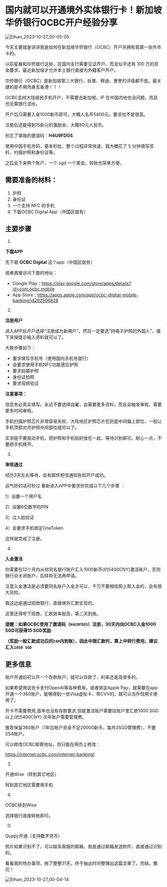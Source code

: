 # 国内就可以开通境外实体银行卡！新加坡华侨银行OCBC开户经验分享

![Ethan_2023-10-27_00-05-05](https://pic.shejibiji.com/i/2023/10/27/653a8e39235d6.jpg)

今天主要就是讲讲我是如何在新加坡华侨银行（OCBC）开户并拥有我第一张外币卡的。

以前星展和华侨银行这些，在国内支行需要见证开户。而且似乎还有 100 万的资金要求，最近新加坡才允许本土银行直接为外籍客户开户。

华侨银行（OCBC）是新加坡第三大银行，标普、穆迪、惠誉的评级都不低。最关键的是不用肉身去香港！！！

OCBC支持大陆居民手机开户，不需要去新加坡，IP 在中国内地也没问题，而且也无需银行流水。

开户后只需要入金1000新币即可，大概人名币5400元，要求也不是很高。

注册后还能得到15新元的激励金，大概80元人民币。

别忘了填我的邀请码：**H4U9FDOS**

使用中国手机号码，基本秒批，整个过程非常快速，我大概花了 5 分钟填写资料，扫描护照和身份证等。

之后会下来两个账户，一个 sgd 一个美金。转账也简单方便。

## 需要准备的材料：

1. 护照 
2. 身份证 
3. 一个支持 NFC 的手机 
4. 下载OCBC Digital App（中国区就有）

## 主要步骤

1.

**下载APP**

先下载 **OCBC Digital** 这个app（中国区就有）

或者直接访问下面的地址：

- Google Play：https://play.google.com/store/apps/details?id=com.ocbc.mobile
- App Store：https://apps.apple.com/app/ocbc-digital-mobile-banking/id292506828

2.

**注册用户**

进入APP后开户选择“注册成为新用户”，然后一定要选“持电子护照的外国人”，接下来按提示输入资料就可以了。

大致步骤如下：

- 要求填写手机号（使用国内手机号就行）
- 会要求使用手机NFC功能感应护照
- 要求拍摄护照
- 身份证拍照
- 要求视频验证

**注意事项：**

信息务必真实填写。永远不要选择自雇，会需要更多资料，而且会触发审核，需要更多时间审核。

手机扫描护照芯片非常容易失败，大陆地区护照芯片在封底中间偏上部位，一般让手机顶部对齐护照中间部位就可以了。

实测是不要晃动手机，把护照和手机贴好放在一起，等待识别即可。耐心一点，不要把手机移开。

3.

**审核通过**

经历3天左右等待，会有邮件短信通知告知开户成功。

运气好的话可秒过 重新进入APP中要求你完成以下几个步骤 ：

1）设置一个用户名

2）设置6位数字的PIN 

3）过人脸验证

4）会要求手机绑定OneToken 

这样就完成了注册。

4.

**入金激活**

你需要在12个月内从你同名银行账户汇入1000新币(约5400CNY)激活账户，否则银行会关闭账户，后续将无法再申请。

注意入金激活是必须要同名账户入金才可以，千万不要相信网上帮入金的，会有很大风险。

我这边是通过招商银行，直接境外汇款实现的。

这里还得夸下招商，汇款效率挺高，第二天到账。

**提醒：如果OCBC使用了邀请码（`H4U9FDOS`）注册，30天内向OCBC入金1000 SGD可获得15 SGD奖励**

**（奖励一般汇款成功后的`24H`内到账），因此中银汇款时，算上中转行费用，建议汇入`1050 SGD`**

## 更多信息

账户开通后可以开一个存款账户，就可以存款了，利率还是高很多的。

如果希望用这张卡支付OpenAI等各种费用，或者绑定Apple Pay，就需要在app开通一个360账户，能够得到一张Visa虚拟卡，带CVV的，就可以当作信用卡使用了。

开卡不需要费用,首年也没有存款要求,但是激活账户需要往账户里汇款1000 SGD以上(约5400CNY) 次年账户需要管理费。

推荐保留360账户（1年后账户资金不足20000新币，每月2SGD管理费），不要SSA账户。

可以修改OCBC邮寄地址。但只能在网页上修改：

https://internet.ocbc.com/internet-banking/





3.

开通Wise（转到其它地区）

转到其它地区需要用手机



4.

OCBC转到Wise

选择银行直接转账即可。



0.

Quppy开通（支持数字货币）

照片如果识别不了，可以联系客服的邮箱，我是通过邮箱发送附件，直接通过识别的。



看看我的待办事项，拖了整整31天，终于抽出时间整理出这篇文章了。完结，撒花！

![Ethan_2023-10-27_00-04-14](https://pic.shejibiji.com/i/2023/10/27/653a8e0a69f0f.jpg)